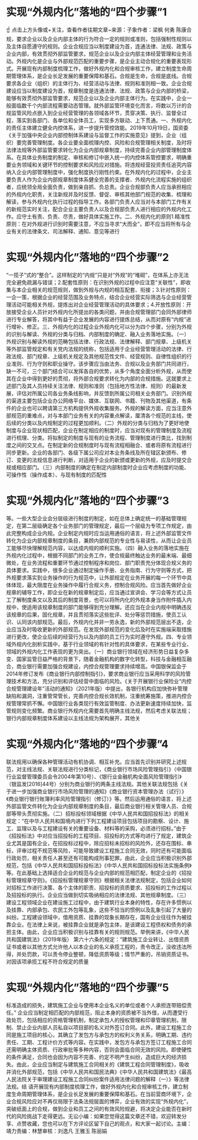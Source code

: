 # 实现“外规内化”落地的“四个步骤”1

☝ 点击上方头像或+关注，查看作者往期文章~来源：子象作者：梁枫 何勇 陈康合规，要求企业以及企业内部主体的行为符合一定的规则或准则，包括强制性规则以及主体自愿遵守的规则。企业合规应当以制度建设为首，连通法律、法规、政策与企业内部，有效贯彻外部监管要求，规范企业以及企业内部主体经营管理和业务活动。外规内化是企业与外部规范匹配的重要步骤，是企业主动合规化的重要表现形式。开展现有内部制度梳理工作，做好外规内化和合规审核工作，建立制度生命周期管理体系，是企业长足发展的重要保障和基石。合规是生命，合规是底线。合规要求各企业（组织）的主体行为、经营活动与法律、规则和准则相一致。企业合规建设应当以制度建设为首，规章制度是连通法律、法规、政策与企业内部的桥梁，能够有效贯彻外部监管要求，规范企业以及企业内部主体行为。在实践中，企业一般面临数千个内部流程需要动态管理。就外部监管环境变化而言，将数以万计的合规监管风险点嵌入到企业经营管理的各领域各环节，贯穿决策、执行、监督全过程，落实到各部门、各单位和全体员工，实现多方联动、上下贯通。一、外规内化的责任主体建立健全内控体系，进一步提升管控效能。2019年10月19日，国资委《关于加强中央企业内部控制体系建设与监督工作的实施意见》提到，企业（组织）要完善管理制度。各企业要全面梳理内控、风险和合规管理相关制度，及时将法律法规等外部监管要求转化为企业内部规章制度，持续完善企业内部管理制度体系。在具体业务制度的制定、审核和修订中嵌入统一的内控体系管控要求，明确重要业务领域和关键环节的控制要求和风险应对措施。将违规经营投资责任追究内容纳入企业内部管理制度中，强化制度执行刚性约束。在外规内化的过程中，企业主要负责人作为企业内部规章制度体系健全完善的支撑者、外规内化流程实施的组织者，应统领全局全面负责，做到亲自抓、负总责。企业合规部负责人应当承担相应的外规内化职责，关注新规并及时反馈、督促、审核其他部门规范的收集、梳理和解读，参与外规内化执行过程的指导工作。各部门负责人应当对与本部门工作有关的新规范实时关注，配合企业主要负责人以及合规部负责人进行相应的外规内化工作。应守土有责、负责、尽责，做好具体实施工作。二、外规内化的原则1.精准性原则：在对外规进行识别时需要注意，不应当寻求“大而全”，即不应当将所有与企业有关的法律条文、司法解释、通知、意见等进行

# 实现“外规内化”落地的“四个步骤”2

“一揽子”式的“整合”。这样制定的“内规”只是对“外规”的“堆砌”，在体系上亦无法完全避免疏漏与错误；2.配套性原则：在识别外规的过程中应注意“关联性”，即收集与本企业相关的规范规则，做到外规与内规的相互配套、衔接；3.针对性原则：一企一策，根据企业的经营范围及业务特点，结合企业经营实际筛选与企业经营管理活动可能相关外规，提炼出对企业经营管理活动的具体要求；4.开放性原则：开放接受企业人员针对外规内化所提出的各类问题，并由合规管理部门会同外部律师进行专业解答，将其中有益于企业发展的内容进行提炼总结，从而对原有“内规”进行增补、修正。三、外规内化的过程企业外规内化可以分为四个步骤，分别为外规的识别与解读、外规的分类与归档、内部制度的确定、融入业务落地实施。（一）外规识别与解读外规的范畴包括法律、行政法规、法律解释、部门规章、上级机关等外部监管规定和有关党内法规的统称，包括适用于企业经营管理活动的法律、行政法规、部门规章、上级机关规定及其他规范性文件、经营规则、自律性组织的行业准则、行为守则和职业操守。该步骤应当由法务、合规以及业务部门共同进行，缺一不可，三个部门结合可以发挥各自的优势，从多个角度全面分析外规，从而使其在企业中得到更好的贯彻，将外部合规要求转化为内部的合规措施。这就要求上述部门及其人员持续关注法律、规则和准则（包括地方性法律、规则）的最新发展，评估对所属公司各业务条线影响，并反馈到所属公司相关业务部门。识别外规的渠道主要包括企业办公网络平台、媒体、互联网、书籍、刊物及其他渠道，有条件的企业也可以聘请第三方机构提供外规收集服务。外规的解读方面，应当注意外部规范的重难点，对与本部门业务有关的内容重点解读，厘清各个规范的主线，使后续的分类以及内规制定的过程更加顺利。（二）外规的分类与归档为了更好地使制度与企业现状相匹配，企业在制定相应的制度时，应当对现有的管理制度及流程进行梳理、分类。将拟制定的制度与现有的业务流程、管理制度进行类比，找到制度之间的交叉点。在制定新的合规制度时与现有流程相融合、或者将原有流程进行同步更新。企业的各部门、各级下属公司应对本业务条线及所在辖区新颁布、修订、变更的法规信息进行判断，对适用于企业的新颁或更新的外规，应及时提交合规或相应部门。（三）内部制度的确定在制定内部制度时企业应考虑制度的功能、可操作性（操作成本）、与现有制度的匹配性

# 实现“外规内化”落地的“四个步骤”3

等。一些大型企业会分层级进行制度的制定，如在总体上确定统一的基础管理规定，在第二层级确定各个业务部门的管理规定，最后一个层级为专项工作规定，由此完整构成企业内规。企业制定内规时应当运用通俗的语言，将上述外部监管文件转化为企业内部规章制度的条目，兼顾内部规范的专业性与易读性，从而让企业员工能够尽快理解规范内容，以达成内规的顺利实施。（四）融入业务的落地实施在外规内化过程中，根据不同部门的业务工作，使合规最终触达业务的最末端、最细微处，在业务流程和重要环节通过控制程序和岗位、部门职责充分体现合规义务的具体要求。实践中，很多企业通过制定操作手册、业务指南、行为守则等方式，把外规要求落实到业务操作的行为规范中，让外部规定在业务开展的每一个环节中具体体现，最大限度在业务操作中履行合规义务，控制合规风险。应当首先做好企业规章的辅导工作，即企业在新的规章制定后，应当通过宣讲会、学习会等方式让员工了解制度条文以及其后的制度背景，也可以将所内化的外规本身当作附件插入内规中，使适用该规章制度的部门能够得到充分理解。还应当在企业内规中明确违反该规章的后果，固化规章，并且贯彻落实这些批评、处分等惩罚措施，使员工认识、认同该内部规范。最后，外规内化并非一劳永逸，新的外部规范层出不迭，企业应当及时吸收更新的外部规范。在发现外部规范的变化后及时在实施端采取措施进行更改，使企业后续的经营行为以及内部的员工行为实时遵守外规。四、专业领域外规内化剖析实践中，基于行业领域的有针对性的具体要求，在某些专业行业、领域的外规内化工作表现的更为突出。（一）商业银行领域在经济形势日益复杂多变、国家监管日益严格的背景下，随着金融机构的数字化转型，科技与金融相互融合，商业银行需要加强合规建设，内控合规管理要求持续增高。中国银保监会于2014年修订发布《商业银行内部控制指引》，要求商业银行应当采用科学的风险管理技术和方法，充分识别和评估经营中面临的风险。《关于开展银行业保险业“内控合规管理建设年”活动的通知》（2021年版）中提出，各银行机构应加快弥补管理缺陷和漏洞，注重管常管长，完善内控合规长效机制，注重统筹施策，推进内控合规管理常抓不懈。中国银行业各类现行有效监管制度、办法更新速度持续加快，监管规则变化频繁。商业银行外规内化需要首先明确主线法规，然后考虑关联法规；银行内部规章制度体系建设以主线法规为架构展开，其他关

# 实现“外规内化”落地的“四个步骤”4

联法规用以确保各种管理活动有机协调、相互补充。应当首先识别并研究上述规范，对主线法规、关联法规进行分类标记，《商业银行市场风险管理指引》（中国银行业监督管理委员会令2004年第10号）、《银行业金融机构全面风险管理指引》（银监发[2016]44号）分别为商业银行的两条主线法规。其他关联法规包括《关于进一步加强商业银行市场风险管理的通知》《商业银行资本管理办法（试行）》《商业银行银行账簿利率风险管理指引（修订）》等。然后运用通俗的语言，将上述外部监管文件转化为企业内部规章制度的条目，最后商业银行相关管理人员、合规部等带头贯彻实施。（二）招标投标领域根据《中华人民共和国招投标法》的相关规定：“在中华人民共和国境内进行下列工程建设项目包括项目的勘察、设计、施工、监理以及与工程建设有关的重要设备、材料等的采购，必须进行招标。”由于《招投标法》中对应当招投标的工程项目、招投标的方式等均进行了规定，建筑企业尤其是国有企业，在招投标过程中，除应招标未招标的风险外，还存在围标、串标，评审过程不规范等风险，可能导致建设工程施工合同无效，同时还有可能面临行政处罚，相关责任人甚至还有可能构成刑事犯罪。由此，企业应当积极识别外部规范，包括《中华人民共和国招标投标法》《中华人民共和国招标投标法实施条例》等。在此基础上选择适合企业的规范与企业内部的规范相匹配，制定企业的《招投标管理规章守则》。《招投标管理规章守则》根据相关法律法规制定，包括企业如何对招标工作进行决策、各个主体的职责、招投标的资质要求、招投标的工作过程以及招投标的执行。企业应当做到切实吸纳相应的法律法规、其他规章制度。（三）建设工程领域企业在建设施工过程中，由于建筑行业本身的特性，存在许多惯例以及挂靠、内部承包、农民工外包等乱象，这些不恰当的惯例以及乱象引起了大量的纠纷。工程建设领域中，借用资质、挂靠的现象长期存在，国有企业往往作为被挂靠企业。在法律上来说，被挂靠企业就是承包主体，是该建设工程债权和债务的承担主体。由此，企业应当积极识别与挂靠有关的规则规范。举例来讲，《中华人民共和国建筑法》（2019年版）  第六十六条的规定：“建筑施工企业转让、出借资质证书或者以其他方式允许他人以本企业的名义承揽工程的，责令改正，没收违法所得，并处罚款，可以责令停业整顿，降低资质等级；情节严重的，吊销资质证书。对因该项承揽工程不符合规定的质量

# 实现“外规内化”落地的“四个步骤”5

标准造成的损失，建筑施工企业与使用本企业名义的单位或者个人承担连带赔偿责任。” 企业应当制定相匹配的内部规范，阻止本身的资质被不当外借，从而遭受行政处罚，包括相应的资格管理机制，制定承包人的授权管理和印章管理机制，限制、禁止企业内部人员私自以项目部的名义对外签订合同。此外，建设工程施工合同是施工项目的核心，其确立了发包方与承包方的权利义务关系，明确工期、违约责任、工期、工程计价方式等内容。在实践中，发包方与承包方签订工程施工合同还需明确主体资质、行政审批等多种内容，否则会面临合同无效的风险。即使硬性的条件满足，合同也会因为内容不完善、约定不明产生纠纷，造成巨大的经济损失。由此，企业应当制定与建筑施工合同相关的《建筑工程合同管理制度》，吸收并消化外部规范，包括《中华人民共和国民法典》《中华人民共和国建筑法》《最高人民法院关于审理建设工程施工合同纠纷案件适用法律问题的解释（一）》等法律法规。结 语开展现有内部制度梳理工作，做好外规内化和合规审核工作，建立制度生命周期管理体系，是企业长足发展的重要保障和基石。在当前营商环境下，企业合规风险应对不再仅局限于法条法规层面的博弈，企业有效的实现“外规内化”，突破纸面上的合规，做到企业和员工之间的有效风险规避，将决定企业能否在新时代的风险挑战下走得更远。无讼小编：如果您觉得这篇文章还不错，欢迎转发分享、点赞收藏，您也可以在下方评论区留下自己的观点，和大家一起讨论。主编：靖力责编：林慧审核：刘逸凡 王雅玉 陈丽娟

